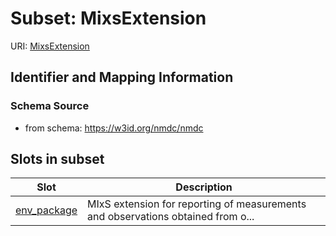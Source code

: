 # Subset: MixsExtension

URI: [MixsExtension](MixsExtension.md)




## Identifier and Mapping Information







### Schema Source


* from schema: https://w3id.org/nmdc/nmdc















































































































        








































































































































































































































































































































































































































































































































































































































































































































































































































































































































































































## Slots in subset

| Slot | Description |
| --- | --- |
| [env_package](env_package.md) | MIxS extension for reporting of measurements and observations obtained from o... |



